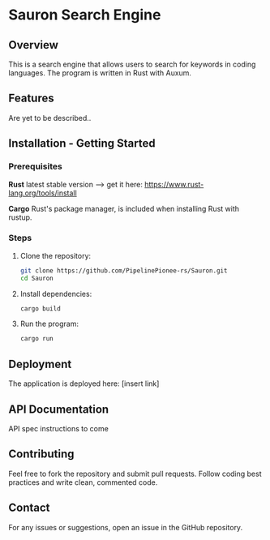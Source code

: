 # Sauron Search Engine

## Overview
This is a search engine that allows users to search for keywords in coding languages. The program is written in Rust with Auxum. 

## Features
Are yet to be described..

## Installation - Getting Started
### Prerequisites
**Rust** latest stable version --> get it here: https://www.rust-lang.org/tools/install

**Cargo** Rust's package manager, is included when installing Rust with rustup.

### Steps
1. Clone the repository:
   ```sh
   git clone https://github.com/PipelinePionee-rs/Sauron.git
   cd Sauron
   ```
2. Install dependencies:
   ```sh
   cargo build
   ```
3. Run the program:
   ```sh
   cargo run
   ```

## Deployment
The application is deployed here: [insert link]

## API Documentation
API spec instructions to come

## Contributing
Feel free to fork the repository and submit pull requests. Follow coding best practices and write clean, commented code.

## Contact
For any issues or suggestions, open an issue in the GitHub repository.

